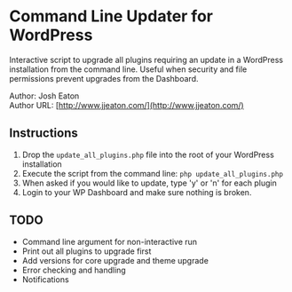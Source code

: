 Command Line Updater for WordPress
=============

Interactive script to upgrade all plugins requiring an update in a 
WordPress installation from the command line. Useful when security and 
file permissions prevent upgrades from the Dashboard.

Author: Josh Eaton  
Author URL: [http://www.jjeaton.com/](http://www.jjeaton.com/)

Instructions
-------
1. Drop the `update_all_plugins.php` file into the root of your WordPress installation
2. Execute the script from the command line: `php update_all_plugins.php`
3. When asked if you would like to update, type 'y' or 'n' for each plugin
4. Login to your WP Dashboard and make sure nothing is broken.

TODO
-------
* Command line argument for non-interactive run
* Print out all plugins to upgrade first
* Add versions for core upgrade and theme upgrade
* Error checking and handling
* Notifications
